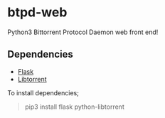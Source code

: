 # btpd-web
Python3 Bittorrent Protocol Daemon web front end!

## Dependencies
* [Flask](https://pypi.python.org/pypi/Flask)
* [Libtorrent](https://pypi.python.org/pypi/python-libtorrent)

To install dependencies;
> pip3 install flask python-libtorrent
